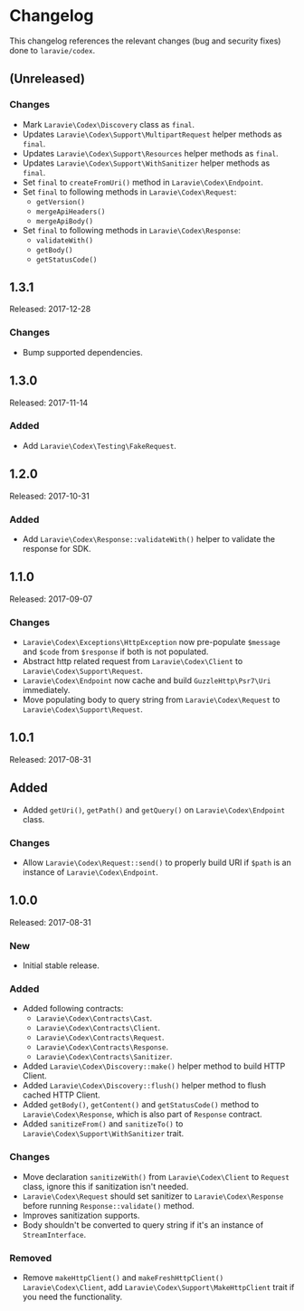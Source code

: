 # Changelog

This changelog references the relevant changes (bug and security fixes) done to `laravie/codex`.

## (Unreleased)

### Changes

* Mark `Laravie\Codex\Discovery` class as `final`.
* Updates `Laravie\Codex\Support\MultipartRequest` helper methods as `final`.
* Updates `Laravie\Codex\Support\Resources` helper methods as `final`.
* Updates `Laravie\Codex\Support\WithSanitizer` helper methods as `final`.
* Set `final` to `createFromUri()` method in `Laravie\Codex\Endpoint`.
* Set `final` to following methods in `Laravie\Codex\Request`:
    - `getVersion()`
    - `mergeApiHeaders()`
    - `mergeApiBody()`
* Set `final` to following methods in `Laravie\Codex\Response`:
    - `validateWith()`
    - `getBody()`
    - `getStatusCode()`

## 1.3.1

Released: 2017-12-28

### Changes

* Bump supported dependencies. 

## 1.3.0

Released: 2017-11-14

### Added

* Add `Laravie\Codex\Testing\FakeRequest`.

## 1.2.0

Released: 2017-10-31

### Added

* Add `Laravie\Codex\Response::validateWith()` helper to validate the response for SDK.

## 1.1.0

Released: 2017-09-07

### Changes

* `Laravie\Codex\Exceptions\HttpException` now pre-populate `$message` and `$code` from `$response` if both is not populated.
* Abstract http related request from `Laravie\Codex\Client` to `Laravie\Codex\Support\Request`.
* `Laravie\Codex\Endpoint` now cache and build `GuzzleHttp\Psr7\Uri` immediately.
* Move populating body to query string from `Laravie\Codex\Request` to `Laravie\Codex\Support\Request`.

## 1.0.1

Released: 2017-08-31

## Added

* Added `getUri()`, `getPath()` and `getQuery()` on `Laravie\Codex\Endpoint` class.

### Changes

* Allow `Laravie\Codex\Request::send()` to properly build URI if `$path` is an instance of `Laravie\Codex\Endpoint`.

## 1.0.0

Released: 2017-08-31

### New

* Initial stable release.

### Added

* Added following contracts:
    - `Laravie\Codex\Contracts\Cast`.
    - `Laravie\Codex\Contracts\Client`.
    - `Laravie\Codex\Contracts\Request`.
    - `Laravie\Codex\Contracts\Response`.
    - `Laravie\Codex\Contracts\Sanitizer`.
* Added `Laravie\Codex\Discovery::make()` helper method to build HTTP Client.
* Added `Laravie\Codex\Discovery::flush()` helper method to flush cached HTTP Client.
* Added `getBody()`, `getContent()` and `getStatusCode()` method to `Laravie\Codex\Response`, which is also part of `Response` contract.
* Added `sanitizeFrom()` and `sanitizeTo()` to `Laravie\Codex\Support\WithSanitizer` trait.

### Changes

* Move declaration `sanitizeWith()` from `Laravie\Codex\Client` to `Request` class, ignore this if sanitization isn't needed.
* `Laravie\Codex\Request` should set sanitizer to `Laravie\Codex\Response` before running `Response::validate()` method.
* Improves sanitization supports.
* Body shouldn't be converted to query string if it's an instance of `StreamInterface`.

### Removed

* Remove `makeHttpClient()` and `makeFreshHttpClient()` `Laravie\Codex\Client`, add `Laravie\Codex\Support\MakeHttpClient` trait if you need the functionality.
